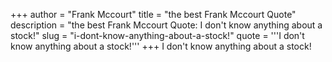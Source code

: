 +++
author = "Frank Mccourt"
title = "the best Frank Mccourt Quote"
description = "the best Frank Mccourt Quote: I don't know anything about a stock!"
slug = "i-dont-know-anything-about-a-stock!"
quote = '''I don't know anything about a stock!'''
+++
I don't know anything about a stock!
